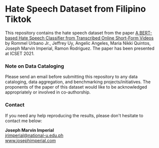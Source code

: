 # Hate Speech Dataset from Filipino Tiktok

This repository contains the hate speech dataset from the paper [A BERT-based Hate Speech Classifier from Transcribed Online Short-Form Videos](https://dl.acm.org/doi/abs/10.1145/3485768.3485806) by Rommel Urbano Jr., Jeffrey Uy, Angelic Angeles, Maria Nikki Quintos, Joseph Marvin Imperial, Ramon Rodriguez. The paper has been presented at ICSET 2021.

### Note on Data Cataloging
Please send an email before submitting this repository to any data cataloging, data aggregation, and benchmarking projects/initiatives. The proponents of the paper of this dataset would like to be acknowledged appropriately or involved in co-authorship.

### Contact
If you need any help reproducing the results, please don't hesitate to contact me below:

**Joseph Marvin Imperial** <br/>
jrimperial@national-u.edu.ph <br/>
www.josephimperial.com 
